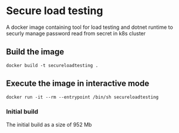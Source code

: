 # Secure load testing

A docker image containing tool for load testing and dotnet runtime to securly manage password read from secret in k8s cluster

## Build the image

```
docker build -t secureloadtesting .
```

## Execute the image in interactive mode

```
docker run -it --rm --entrypoint /bin/sh secureloadtesting
```

### Initial build

The initial build as a size of 952 Mb